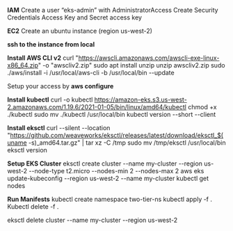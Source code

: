 **IAM**
Create a user “eks-admin” with AdministratorAccess
Create Security Credentials Access Key and Secret access key 

**EC2**
Create an ubuntu instance (region us-west-2)

**ssh to the instance from local**

**Install AWS CLI v2**
curl "https://awscli.amazonaws.com/awscli-exe-linux-x86_64.zip" -o "awscliv2.zip"
sudo apt install unzip
unzip awscliv2.zip
sudo ./aws/install -i /usr/local/aws-cli -b /usr/local/bin --update

Setup your access by
**aws configure**

**Install kubectl**
curl -o kubectl https://amazon-eks.s3.us-west-2.amazonaws.com/1.19.6/2021-01-05/bin/linux/amd64/kubectl
chmod +x ./kubectl
sudo mv ./kubectl /usr/local/bin
kubectl version --short --client

**Install eksctl**
curl --silent --location "https://github.com/weaveworks/eksctl/releases/latest/download/eksctl_$(uname -s)_amd64.tar.gz" | tar xz -C /tmp
sudo mv /tmp/eksctl /usr/local/bin
eksctl version

**Setup EKS Cluster**
eksctl create cluster --name my-cluster --region us-west-2 --node-type t2.micro --nodes-min 2 --nodes-max 2
aws eks update-kubeconfig --region us-west-2 --name my-cluster
kubectl get nodes

**Run Manifests**
kubectl create namespace two-tier-ns
kubectl apply -f .
Kubectl delete -f .

eksctl delete cluster --name my-cluster --region us-west-2
